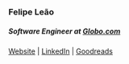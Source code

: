 ### Felipe Leão
##### Software Engineer at [Globo.com](https://www.linkedin.com/company/globo/) <br>

[Website](https://felipeleao.com) | [LinkedIn](https://www.linkedin.com/in/leaofelipe) | [Goodreads](https://www.goodreads.com/user/show/78290150-felipe-le-o)
